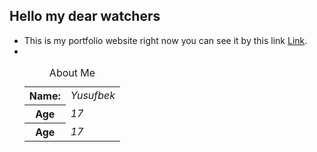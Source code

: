 ## Hello my dear watchers

* This is my portfolio website right now you can see it by this link <a target="_blank" href="https://42yuarzibekov.me" title="Watch it and enjoy">Link</a>.
* <table><caption>About Me</caption><tr><th>Name: </th><td><em>Yusufbek</em></td></tr><br><tr><th>Age</th><td><em>17</em></td></tr><tr><th>Age</th><td><em>17</em></td></tr></table>